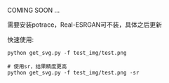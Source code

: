 COMING SOON ...


需要安装potrace，Real-ESRGAN可不装，具体之后更新

快速使用:
```shell
python get_svg.py -f test_img/test.png

# 使用sr，结果精度更高
python get_svg.py -f test_img/test.png -sr
```